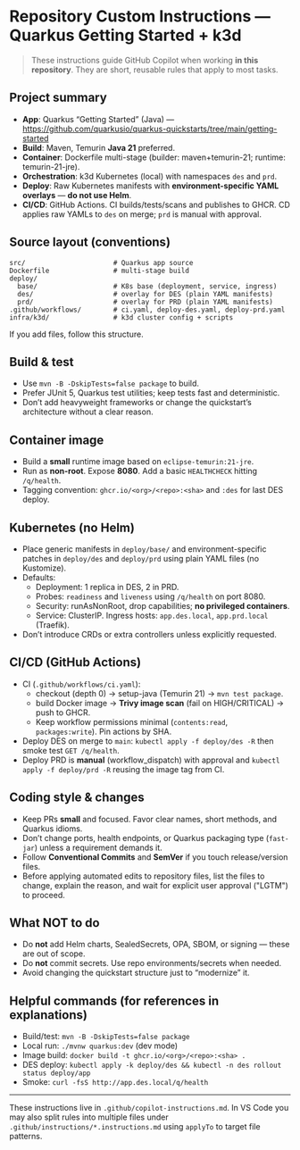 # Repository Custom Instructions — Quarkus Getting Started + k3d

> These instructions guide GitHub Copilot when working **in this repository**. They are short, reusable rules that apply to most tasks.

## Project summary
- **App**: Quarkus “Getting Started” (Java) — https://github.com/quarkusio/quarkus-quickstarts/tree/main/getting-started
- **Build**: Maven, Temurin **Java 21** preferred.
- **Container**: Dockerfile multi-stage (builder: maven+temurin-21; runtime: temurin-21-jre).
- **Orchestration**: k3d Kubernetes (local) with namespaces `des` and `prd`.
- **Deploy**: Raw Kubernetes manifests with **environment-specific YAML overlays** — **do not use Helm**.
- **CI/CD**: GitHub Actions. CI builds/tests/scans and publishes to GHCR. CD applies raw YAMLs to `des` on merge; `prd` is manual with approval.

## Source layout (conventions)
```
src/                      # Quarkus app source
Dockerfile                # multi-stage build
deploy/
  base/                   # K8s base (deployment, service, ingress)
  des/                    # overlay for DES (plain YAML manifests)
  prd/                    # overlay for PRD (plain YAML manifests)
.github/workflows/        # ci.yaml, deploy-des.yaml, deploy-prd.yaml
infra/k3d/                # k3d cluster config + scripts
```
If you add files, follow this structure.

## Build & test
- Use `mvn -B -DskipTests=false package` to build.
- Prefer JUnit 5, Quarkus test utilities; keep tests fast and deterministic.
- Don’t add heavyweight frameworks or change the quickstart’s architecture without a clear reason.

## Container image
- Build a **small** runtime image based on `eclipse-temurin:21-jre`.
- Run as **non-root**. Expose **8080**. Add a basic `HEALTHCHECK` hitting `/q/health`.
- Tagging convention: `ghcr.io/<org>/<repo>:<sha>` and `:des` for last DES deploy.

## Kubernetes (no Helm)
- Place generic manifests in `deploy/base/` and environment-specific patches in `deploy/des` and `deploy/prd` using plain YAML files (no Kustomize).
- Defaults:
  - Deployment: 1 replica in DES, 2 in PRD.
  - Probes: `readiness` and `liveness` using `/q/health` on port 8080.
  - Security: runAsNonRoot, drop capabilities; **no privileged containers**.
  - Service: ClusterIP. Ingress hosts: `app.des.local`, `app.prd.local` (Traefik).
- Don’t introduce CRDs or extra controllers unless explicitly requested.

## CI/CD (GitHub Actions)
- CI (`.github/workflows/ci.yaml`):
  - checkout (depth 0) → setup-java (Temurin 21) → `mvn test package`.
  - build Docker image → **Trivy image scan** (fail on HIGH/CRITICAL) → push to GHCR.
  - Keep workflow permissions minimal (`contents:read`, `packages:write`). Pin actions by SHA.
- Deploy DES on merge to `main`: `kubectl apply -f deploy/des -R` then smoke test `GET /q/health`.
- Deploy PRD is **manual** (workflow_dispatch) with approval and `kubectl apply -f deploy/prd -R` reusing the image tag from CI.

## Coding style & changes
- Keep PRs **small** and focused. Favor clear names, short methods, and Quarkus idioms.
- Don’t change ports, health endpoints, or Quarkus packaging type (`fast-jar`) unless a requirement demands it.
- Follow **Conventional Commits** and **SemVer** if you touch release/version files.
- Before applying automated edits to repository files, list the files to change, explain the reason, and wait for explicit user approval ("LGTM") to proceed.

## What NOT to do
- Do **not** add Helm charts, SealedSecrets, OPA, SBOM, or signing — these are out of scope.
- Do **not** commit secrets. Use repo environments/secrets when needed.
- Avoid changing the quickstart structure just to “modernize” it.

## Helpful commands (for references in explanations)
- Build/test: `mvn -B -DskipTests=false package`
- Local run: `./mvnw quarkus:dev` (dev mode)
- Image build: `docker build -t ghcr.io/<org>/<repo>:<sha> .`
- DES deploy: `kubectl apply -k deploy/des && kubectl -n des rollout status deploy/app`
- Smoke: `curl -fsS http://app.des.local/q/health`

---
These instructions live in `.github/copilot-instructions.md`. In VS Code you may also split rules into multiple files under `.github/instructions/*.instructions.md` using `applyTo` to target file patterns.

<!-- NOTE: prefer `.yaml` extension for GitHub workflows (e.g. `.github/workflows/ci.yaml`). -->

